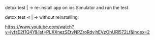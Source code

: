detox test      |  -> re-install app on ios Simulator and run the test




detox test -r   |  -> without reinstalling













https://www.youtube.com/watch?v=iyfsE2f1Q4Y&list=PLXXnezSEtvNPZroRdvjhEVzOhURl572Lf&index=2

